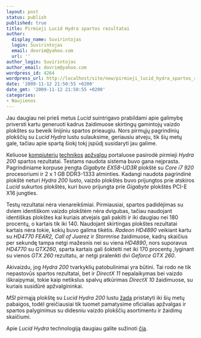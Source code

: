 ```yaml
---
layout: post
status: publish
published: true
title: Pirmieji Lucid Hydra spartos rezultatai
author:
  display_name: Suvirintojas
  login: Suvirintojas
  email: dovrim@yahoo.com
  url: ''
author_login: Suvirintojas
author_email: dovrim@yahoo.com
wordpress_id: 4264
wordpress_url: http://localhost/site/new/pirmieji_lucid_hydra_spartos_rezutlatai/
date: '2009-11-12 21:50:55 +0200'
date_gmt: '2009-11-12 21:50:55 +0200'
categories:
- Naujienos
---
```

<p>Jau daugiau nei prieš metus <i>Lucid</i> suintrigavo prabildami apie galimybę priversti kartu generuoti kadrus žaidimuose skirtingų gamintojų vaizdo plokštes su beveik linijiniu spartos prieaugiu. Nors pirmųjų pagrindinių plokščių su <i>Lucid Hydra</i> lustu sulauksime, geriausiu atveju, tik šių metų gale, tačiau apie spartą šiokį tokį įspūdį susidaryti jau galime.</p>
<p>Keliuose <a class="ns" href="http://www.techreport.com/articles.x/17934">kompiuterių</a> <a class="ns" href="http://hothardware.com/Articles/Lucid-Hydra-200-MultiGPU-Performance-Revealed/">technikos</a> <a class="ns" href="http://www.pcper.com/article.php?aid=815">apžvalgų</a> portaluose pasirodė pirmieji <i>Hydra 200</i> spartos rezultatai. Testams naudota sistema buvo gana neįprasta. Pagrindiniame korpuse įrengta <i>Gigabyte EX58-UD3R</i> plokštė su <i>Core i7 920</i> procesoriumi ir 2 x 1 GB DDR3-1333 atminties. Kadangi naudota pagrindinė plokštė neturi <i>Hydra 200</i> lusto, vaizdo plokštės buvo prijungtos prie atskiros <i>Lucid</i> sukurtos plokštės, kuri buvo prijungta prie <i>Gigabyte</i> plokštės PCI-E X16 jungties.</p>
<p>Testų rezultatai nėra vienareikšmiai. Pirmiausiai, spartos padidėjimas su dviem identiškom vaizdo plokštėm nėra dvigubas, tačiau naudojant identiškas plokštes kai kuriais atvejais gali pakilti ir iki daugiau nei 180 procentų, o kartais tik iki 140. Naudojant skirtingas plokštes rezultatai kartais nėra tokie, kokių buvo galima tikėtis. <i>Radeon HD4890</i> veikiant kartu su <i>HD4770</i> <i>FEAR2, Call of Juarez</i> ir <i>Stormrise</i> žaidimuose, kadrų skaičius per sekundę tampa netgi mažesnis nei su viena <i>HD4890</i>, nors suporavus <i>HD4770</i> su <i>GTX260</i>, sparta kartais gali šoktelti net iki 170 procentų ,lyginant su vienos <i>GTX 260</i> rezultatu, ar netgi pralenkti dvi <i>Geforce GTX 260</i>.</p>
<p>Akivaizdu, jog <i>Hydra 200</i> tvarkyklių patobulinimai yra būtini. Tai rodo ne tik nepastovūs spartos rezultatai, bet ir <i>DirectX 11</i> nepalaikymas bei vaizdo iškraipymai, tokie kaip netikslus spalvų atkūrimas <i>DirectX 10</i> žaidimuose, su kuriais susidūrė apžvalgininkai.</p>
<p><i>MSI</i> pirmąją plokštę su <i>Lucid Hydra 200</i> lustu <a class="ns" href="http://www.technews.lt/tekstas/msi_pristato_big_bang_trinergy_pagrindine_plokste.html;;">žada</a> pristatyti iki šių metų pabaigos, todėl greičiausiai tik tuomet pamatysime oficialias apžvalgas ir spartos palyginimus su didesniu vaizdo plokščių asortimentu ir žaidimų skaičiumi.</p>
<p>Apie <i>Lucid Hydra</i> technologiją daugiau galite sužinoti <a class="ns" href="http://www.technews.lt/tekstas/Lucid_HYDRA_atvers_MultiGPU_pasauli_.html;;">čia</a>.<br /></p>
